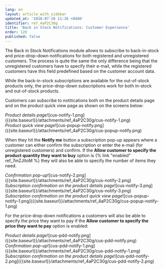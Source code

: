 ```yaml
---
lang: en
layout: article_with_sidebar
updated_at: '2018-07-10 11:36 +0400'
identifier: ref_4aP2C30g
title: 'Back in Stock Notifications: Customer Experience'
order: 120
published: false
---
```


The Back in Stock Notifications module allows to subscribe to back-in-stock and price-drop-down notifications for both registered and unregistered customers. The process is quite the same the only difference being that the unregistered customers have to specify their e-mail, while the registered customers have this field predefined based on the customer account data.

While the back-in-stock subscriptions are available for the out-of-stock products only, the price-drop-down subscriptions work for both in-stock and out-of-stock products. 

Customers can subscribe to notitications both on the product details page and on the product quick view page as shown on the screens below:

<div class="ui stackable two column grid">
  <div class="column" markdown="span"><i>Product details page</i>![cus-notify-1.png]({{site.baseurl}}/attachments/ref_4aP2C30g/cus-notify-1.png)</div>
  <div class="column" markdown="span"><i>Product quick view page</i>![cus-popup-notify.png]({{site.baseurl}}/attachments/ref_4aP2C30g/cus-popup-notify.png)</div>
</div>

When they hit the **Notify me** button a subscription pop-up appears where a customer can either confirm the subscription or enter the e-mail (for unregistered customers) and confirm. If the **Allow customer to specify the product quantity they want to buy** option is {% link "enabled" ref_7mZJltoM %} they will also be able to specify the number of items they need. 

<div class="ui stackable three column grid">
  <div class="column" markdown="span"><i>Confirmation pop-up</i>![cus-notify-2.png]({{site.baseurl}}/attachments/ref_4aP2C30g/cus-notify-2.png)</div>
  <div class="column" markdown="span"><i>Subscription confirmation on the product details page</i>![cus-notify-3.png]({{site.baseurl}}/attachments/ref_4aP2C30g/cus-notify-3.png)</div>
  <div class="column" markdown="span"><i>Subscription confirmation on the product quick view page</i>![cus-popup-notify-1.png]({{site.baseurl}}/attachments/ref_4aP2C30g/cus-popup-notify-1.png)</div>
</div>

For the price-drop-down notifications a customers will also be able to specify the price they want to pay if the **Allow customer to specify the price they want to pay** option is enabled:

<div class="ui stackable three column grid">
  <div class="column" markdown="span"><i>Product details page</i>![cus-pdd-notify.png]({{site.baseurl}}/attachments/ref_4aP2C30g/cus-pdd-notify.png)</div>
  <div class="column" markdown="span"><i>Confirmation pop-up</i>![cus-pdd-notify-1.png]({{site.baseurl}}/attachments/ref_4aP2C30g/cus-pdd-notify-1.png)</div>
  <div class="column" markdown="span"><i>Subscription confirmation on the product details page</i>![cus-pdd-notify-2.png]({{site.baseurl}}/attachments/ref_4aP2C30g/cus-pdd-notify-2.png)</div>
</div>

